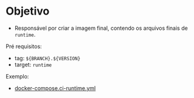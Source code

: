 # Objetivo

* Responsável por criar a imagem final, contendo os arquivos finais de `runtime`.

Pré requisitos:
- tag: `${BRANCH}.${VERSION}`
- target: `runtime`

Exemplo:
- [docker-compose.ci-runtime.yml](../docker-compose.ci-runtime.yml)
